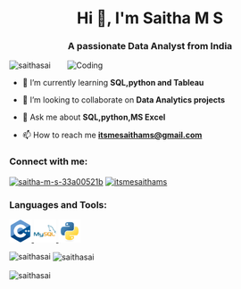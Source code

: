 <h1 align="center">Hi 👋, I'm Saitha M S</h1>
<h3 align="center">A passionate Data Analyst from India</h3>
<img align="right" alt=Coding width="400" src="https://previews.123rf.com/images/alexdndz/alexdndz2207/alexdndz220700309/189012566-data-analysis-concept-with-people-scene-in-flat-cartoon-design-woman-working-with-statistics-and.jpg">

<p align="left"> <img src="https://komarev.com/ghpvc/?username=saithasai&label=Profile%20views&color=0e75b6&style=flat" alt="saithasai" /> </p>

- 🌱 I’m currently learning **SQL,python and Tableau**

- 👯 I’m looking to collaborate on **Data Analytics projects**

- 💬 Ask me about **SQL,python,MS Excel**

- 📫 How to reach me **itsmesaithams@gmail.com**

<h3 align="left">Connect with me:</h3>
<p align="left">
<a href="https://linkedin.com/in/saitha-m-s-33a00521b" target="blank"><img align="center" src="https://raw.githubusercontent.com/rahuldkjain/github-profile-readme-generator/master/src/images/icons/Social/linked-in-alt.svg" alt="saitha-m-s-33a00521b" height="30" width="40" /></a>
<a href="https://www.hackerrank.com/itsmesaithams" target="blank"><img align="center" src="https://raw.githubusercontent.com/rahuldkjain/github-profile-readme-generator/master/src/images/icons/Social/hackerrank.svg" alt="itsmesaithams" height="30" width="40" /></a>
</p>

<h3 align="left">Languages and Tools:</h3>
<p align="left"> <a href="https://www.w3schools.com/cpp/" target="_blank" rel="noreferrer"> <img src="https://raw.githubusercontent.com/devicons/devicon/master/icons/cplusplus/cplusplus-original.svg" alt="cplusplus" width="40" height="40"/> </a> <a href="https://www.mysql.com/" target="_blank" rel="noreferrer"> <img src="https://raw.githubusercontent.com/devicons/devicon/master/icons/mysql/mysql-original-wordmark.svg" alt="mysql" width="40" height="40"/> </a> <a href="https://www.python.org" target="_blank" rel="noreferrer"> <img src="https://raw.githubusercontent.com/devicons/devicon/master/icons/python/python-original.svg" alt="python" width="40" height="40"/> </a> </p>

<p><img align="left" src="https://github-readme-stats.vercel.app/api/top-langs?username=saithasai&show_icons=true&locale=en&layout=compact" alt="saithasai" /></p>

<p>&nbsp;<img align="center" src="https://github-readme-stats.vercel.app/api?username=saithasai&show_icons=true&locale=en" alt="saithasai" /></p>

<p><img align="center" src="https://github-readme-streak-stats.herokuapp.com/?user=saithasai&" alt="saithasai" /></p>
